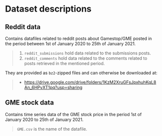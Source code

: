 # Dataset descriptions

## Reddit data

Contains datafiles related to reddit posts about Gamestop/GME posted in the period between 1st of January 2020 to 25th of January 2021.
> 1. `reddit_submissions` hold data related to the submissions posts.
> 2. `reddit_comments` hold data related to the comments related to posts retrieved in the mentioned period.

They are provided as `bz2`-zipped files and can otherwise be downloaded at:
> - https://drive.google.com/drive/folders/1KzM2XruGFsJpxhuhKqL8An_6HPvXT1pq?usp=sharing 

## GME stock data

Contains time series data of the GME stock price in the period 1st of January 2020 to 25th of January 2021.
> `GME.csv` is the name of the datafile.
